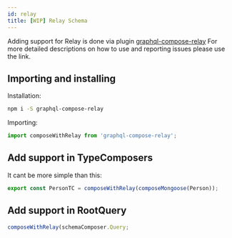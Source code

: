 ```yaml
---
id: relay
title: [WIP] Relay Schema
---
```


Adding support for Relay is done via plugin [graphql-compose-relay](https://github.com/nodkz/graphql-compose-relay) For more detailed descriptions on how to use and reporting issues please use the link.

## Importing and installing

Installation:

```bash
npm i -S graphql-compose-relay
```

Importing:

```js
import composeWithRelay from 'graphql-compose-relay';
```

## Add support in TypeComposers

It cant be more simple than this:

```js
export const PersonTC = composeWithRelay(composeMongoose(Person));
```

## Add support in RootQuery

```js
composeWithRelay(schemaComposer.Query;
```

